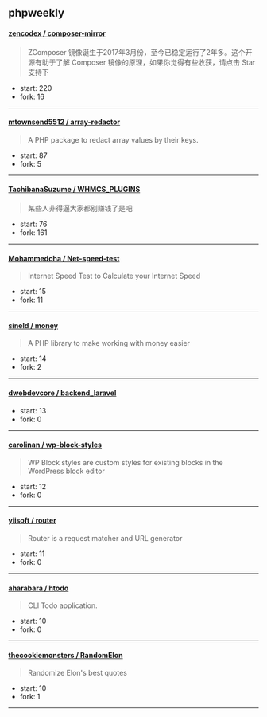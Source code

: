 ## phpweekly

#### [zencodex / composer-mirror](https://github.com/zencodex/composer-mirror)

> ZComposer 镜像诞生于2017年3月份，至今已稳定运行了2年多。这个开源有助于了解 Composer 镜像的原理，如果你觉得有些收获，请点击 Star 支持下

+ start: 220
+ fork: 16

----


#### [mtownsend5512 / array-redactor](https://github.com/mtownsend5512/array-redactor)

> A PHP package to redact array values by their keys.

+ start: 87
+ fork: 5

----


#### [TachibanaSuzume / WHMCS_PLUGINS](https://github.com/TachibanaSuzume/WHMCS_PLUGINS)

> 某些人非得逼大家都别赚钱了是吧

+ start: 76
+ fork: 161

----


#### [Mohammedcha / Net-speed-test](https://github.com/Mohammedcha/Net-speed-test)

> Internet Speed Test to Calculate your Internet Speed

+ start: 15
+ fork: 11

----


#### [sineld / money](https://github.com/sineld/money)

> A PHP library to make working with money easier

+ start: 14
+ fork: 2

----


#### [dwebdevcore / backend_laravel](https://github.com/dwebdevcore/backend_laravel)

> 

+ start: 13
+ fork: 0

----


#### [carolinan / wp-block-styles](https://github.com/carolinan/wp-block-styles)

> WP Block styles are custom styles for existing blocks in the WordPress block editor

+ start: 12
+ fork: 0

----


#### [yiisoft / router](https://github.com/yiisoft/router)

> Router is a request matcher and URL generator

+ start: 11
+ fork: 0

----


#### [aharabara / htodo](https://github.com/aharabara/htodo)

> CLI Todo application.

+ start: 10
+ fork: 0

----


#### [thecookiemonsters / RandomElon](https://github.com/thecookiemonsters/RandomElon)

> Randomize Elon's best quotes

+ start: 10
+ fork: 1

----

